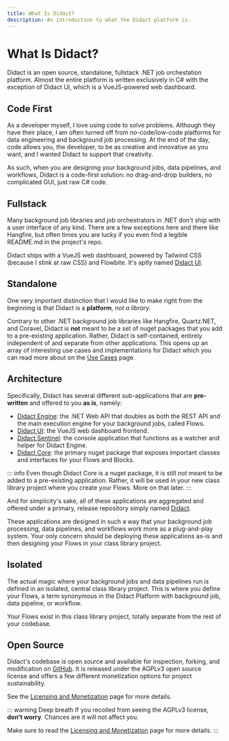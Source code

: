 ```yaml
---
title: What Is Didact?
description: An introduction to what the Didact platform is.
---
```


# What Is Didact?

Didact is an open source, standalone, fullstack .NET job orchestation platform. Almost the entire platform is written exclusively in C# with the exception of Didact UI, which is a VueJS-powered web dashboard.

## Code First

As a developer myself, I love using code to solve problems. Although they have their place, I am often turned off from no-code/low-code platforms for data engineering and background job processing. At the end of the day, code allows you, the developer, to be as creative and innovative as you want, and I wanted Didact to support that creativity.

As such, when you are designing your background jobs, data pipelines, and workflows, Didact is a code-first solution: no drag-and-drop builders, no complicated GUI, just raw C# code.

## Fullstack

Many background job libraries and job orchestrators in .NET don't ship with a user interface of any kind. There are a few exceptions here and there like Hangfire, but often times you are lucky if you even find a legible README.md in the project's repo.

Didact ships with a VueJS web dashboard, powered by Tailwind CSS (because I stink at raw CSS) and Flowbite. It's aptly named [Didact UI](https://github.com/DidactHQ/didact-ui).

## Standalone

One very important distinction that I would like to make right from the beginning is that Didact is a **platform**, *not a library*.

Contrary to other .NET background job libraries like Hangfire, Quartz.NET, and Coravel, Didact is **not** meant to be a set of nuget packages that you add to a pre-existing application. Rather, Didact is self-contained, entirely independent of and separate from other applications. This opens up an array of interesting use cases and implementations for Didact which you can read more about on the [Use Cases](/getting-started/use-cases) page.

## Architecture

Specifically, Didact has several different sub-applications that are **pre-written** and offered to you **as is**, namely:

* [Didact Engine](https://github.com/DidactHQ/didact-engine): the .NET Web API that doubles as both the REST API and the main execution engine for your background jobs, called Flows.
* [Didact UI](https://github.com/DidactHQ/didact-ui): the VueJS web dashboard frontend.
* [Didact Sentinel](https://github.com/DidactHQ/didact-sentinel): the console application that functions as a watcher and helper for Didact Engine.
* [Didact Core](https://github.com/DidactHQ/didact-core): the primary nuget package that exposes important classes and interfaces for your Flows and Blocks.

::: info
Even though Didact Core is a nuget package, it is still not meant to be added to a pre-existing application. Rather, it will be used in your new class library project where you create your Flows. More on that later.
:::

And for simplicity's sake, all of these applications are aggregated and offered under a primary, release repository simply named [Didact](https://github.com/DidactHQ/didact).

These applications are designed in such a way that your background job processing, data pipelines, and workflows work more as a plug-and-play system. Your only concern should be deploying these applications as-is and then designing your Flows in your class library project.

<!-- I go into a deep dive of the code organization and architecture on the dedicated [Open Source Structure](/getting-started/open-source-structure) and [Architecture](/concepts/architecture-survey) pages. -->

## Isolated

The actual magic where your background jobs and data pipelines run is defined in an isolated, central class library project. This is where you define your Flows, a term synonymous in the Didact Platform with background job, data pipeline, or workflow.

Your Flows exist in this class library project, totally separate from the rest of your codebase.

## Open Source

Didact's codebase is open source and available for inspection, forking, and modification on [GitHub](https://www.github.com/DidactHQ). It is released under the AGPLv3 open source license and offers a few different monetization options for project sustainability.

See the [Licensing and Monetization](/getting-started/licensing-and-monetization) page for more details.

::: warning Deep breath
If you recoiled from seeing the AGPLv3 license, **don't worry**. Chances are it will not affect you.

Make sure to read the [Licensing and Monetization](/getting-started/licensing-and-monetization) page for more details.
:::